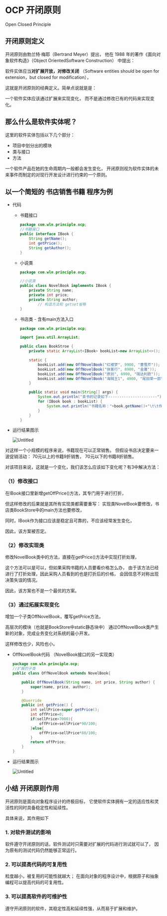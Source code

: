 # OCP 开闭原则
Open Closed Principle

## 开闭原则定义

开闭原则由勃兰特·梅耶（Bertrand Meyer）提出，
他在 1988 年的著作《面向对象软件构造》（Object OrientedSoftware Construction）
中提出：

软件实体应当**对扩展开放，对修改关闭**
（Software entities should be open for extension，but closed for modification），

这就是开闭原则的经典定义。简单点说就是是：

一个软件实体应该通过扩展来实现变化，
而不是通过修改已有的代码来实现变化。

## 那么什么是软件实体呢？

这里的软件实体包括以下几个部分：

- 项目中划分出的模块
- 类与接口
- 方法

一个软件产品在她的生命周期内一般都会发生变化，
开闭原则视为软件实体的未来事件而制定的对现行开发设计进行约束的一个原则。

## 以一个简短的 书店销售书籍 程序为例

- 代码
    - 书籍接口

        ```java
        package com.wln.principle.ocp;
        //书籍接口
        public interface IBook {
            String getName();
            int getPrice();
            String getAuthor();
        }
        ```

    - 小说类

        ```java
        package com.wln.principle.ocp;
        
        //小说类
        public class NovelBook implements IBook {
            private String name;
            private int price;
            private String author;
        		// 构造方法和 getset省略
        }
        ```

    - 书店类 - 含有main方法入口

        ```java
        package com.wln.principle.ocp;
        
        import java.util.ArrayList;
        
        public class BookStroe {
            private static ArrayList<IBook> bookList=new ArrayList<>();
        
            static {
                bookList.add(new OffNovelBook("红楼梦", 9900, "曹雪芹"));
                bookList.add(new OffNovelBook("侠客行", 8900, "金庸"));
                bookList.add(new OffNovelBook("原则", 6900, "瑞达利欧"));
                bookList.add(new OffNovelBook("海贼王1", 4900, "尾田荣一郎"));
            }
        
            public static void main(String[] args) {
                System.out.println("卖书的记录如下----------------------");
                for (IBook book : bookList) {
                    System.out.println("书籍名称："+book.getName()+"\t\t作者："+book.getAuthor()+"\t\t价格：￥"+book.getPrice()/100.0+"元");
                }
            }
        }
        ```

- 运行结果图示

  ![Untitled](https://s3-us-west-2.amazonaws.com/secure.notion-static.com/f8d956a9-7ca8-442d-9340-d71c1d48e0e6/Untitled.png)


对这样一个小规模的程序来说，书籍现在可以正常销售。
但假设书店决定要来一波促销活动：
70元以上的书籍9折销售，
70元以下的书籍8折销售。

对该项目来说，这就是一个变化，我们该怎么应该如下变化呢？有3中解决方法：

### （1）修改接口

在IBook接口里新增getOffPrice()方法，其专门用于进行打折，

但这样修改的后果就是其所有实现类都需要重写：
实现类NovelBook要修改，书店类BookStore中的main方法也要修改，

同时，IBook作为接口应该是稳定且可靠的，不应该经常发生变化，

因此，该方案被否定。

### （2）修改实现类

修改NovelBook类中的方法，直接在getPrice()方法中实现打折处理，

这个方法可以是可以，但如果采购书籍的人员要看价格怎么办，
由于该方法已经进行了打折处理，因此采购人员看到的也是打折后的价格，
会因信息不对称出现决策失误的情况。

因此，该方案也不是一个最优的方案。

### （3）通过拓展实现变化

增加一个子类OffNovelBook，覆写getPrice方法，

高层次的模块（也就是BookStore中static静态块中）
通过OffNovelBook类产生新的对象，完成业务变化对系统的最小开发。

这样修改也少，风险也小。

- OffNovelBook代码  （NovelBook接口的另一实现类）

    ```java
    package com.wln.principle.ocp;
    //扩展的子类
    public class OffNovelBook extends NovelBook{
    
        public OffNovelBook(String name, int price, String author) {
            super(name, price, author);
        }
    
        @Override
        public int getPrice() {
            int sellPrice=super.getPrice();
            int offPrice=0;
            if(sellPrice>7000){
                offPrice=sellPrice*90/100;
            }else{
                offPrice=sellPrice*80/100;
            }
            return offPrice;
        }
    }
    ```

- 运行结果图示

  ![Untitled](https://s3-us-west-2.amazonaws.com/secure.notion-static.com/4f5fe9d5-059a-41a9-8983-43192b52c544/Untitled.png)


## 小结 开闭原则作用

开闭原则是面向对象程序设计的终极目标，
它使软件实体拥有一定的适应性和灵活性的同时具备稳定性和延续性。

具体来说，其作用如下

### 1. 对软件测试的影响

软件遵守开闭原则的话，软件测试时只需要对扩展的代码进行测试就可以了，
因为原有的测试代码仍然能够正常运行。

### 2. 可以提高代码的可复用性

粒度越小，被复用的可能性就越大；
在面向对象的程序设计中，根据原子和抽象编程可以提高代码的可复用性。

### 3. 可以提高软件的可维护性

遵守开闭原则的软件，其稳定性高和延续性强，从而易于扩展和维护。